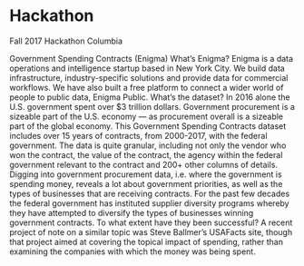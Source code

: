 # Hackathon
Fall 2017 Hackathon Columbia

Government Spending Contracts (Enigma)
What’s Enigma?
Enigma is a data operations and intelligence startup based in New York City. We build data infrastructure,
industry-specific solutions and provide data for commercial workflows. We have also built a free platform
to connect a wider world of people to public data, Enigma Public.
What’s the dataset?
In 2016 alone the U.S. government spent over $3 trillion dollars. Government procurement is a sizeable
part of the U.S. economy — as procurement overall is a sizeable part of the global economy. This
Government Spending Contracts dataset includes over 15 years of contracts, from 2000-2017, with the
federal government. The data is quite granular, including not only the vendor who won the contract, the
value of the contract, the agency within the federal government relevant to the contract and 200+ other
columns of details.
Digging into government procurement data, i.e. where the government is spending money, reveals a lot
about government priorities, as well as the types of businesses that are receiving contracts. For the past
few decades the federal government has instituted supplier diversity programs whereby they have
attempted to diversify the types of businesses winning government contracts. To what extent have they
been successful?
A recent project of note on a similar topic was Steve Ballmer’s USAFacts site, though that project aimed
at covering the topical impact of spending, rather than examining the companies with which the money
was being spent.
